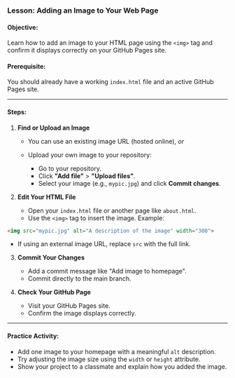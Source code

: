 ### Lesson: Adding an Image to Your Web Page

#### Objective:

Learn how to add an image to your HTML page using the `<img>` tag and confirm it displays correctly on your GitHub Pages site.

#### Prerequisite:

You should already have a working `index.html` file and an active GitHub Pages site.

---

#### Steps:

1. **Find or Upload an Image**

   * You can use an existing image URL (hosted online), *or*
   * Upload your own image to your repository:

     * Go to your repository.
     * Click **"Add file"** > **"Upload files"**.
     * Select your image (e.g., `mypic.jpg`) and click **Commit changes**.

2. **Edit Your HTML File**

   * Open your `index.html` file or another page like `about.html`.
   * Use the `<img>` tag to insert the image. Example:

```html
<img src="mypic.jpg" alt="A description of the image" width="300">
```

* If using an external image URL, replace `src` with the full link.

3. **Commit Your Changes**

   * Add a commit message like "Add image to homepage".
   * Commit directly to the main branch.

4. **Check Your GitHub Page**

   * Visit your GitHub Pages site.
   * Confirm the image displays correctly.

---

#### Practice Activity:

* Add one image to your homepage with a meaningful `alt` description.
* Try adjusting the image size using the `width` or `height` attribute.
* Show your project to a classmate and explain how you added the image.
